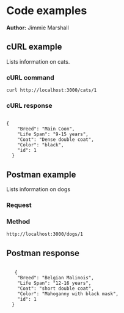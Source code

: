# Code examples

**Author:** Jimmie Marshall

## cURL example

Lists information on cats.

### cURL command

```shell
curl http://localhost:3000/cats/1 
```

### cURL response

```shell
 
{
    "Breed": "Main Coon",
    "Life Span": "9-15 years",
    "Coat": "Dense double coat",
    "Color": "black",
    "id": 1
  }
```

## Postman example

  Lists information on dogs

### Request

### Method

```shell
http://localhost:3000/dogs/1
```

## Postman response

```shell
 
   {
    "Breed": "Belgian Malinois",
    "Life Span": "12-16 years",
    "Coat": "short double coat",
    "Color": "Mahoganny with black mask",
    "id": 1
  }
    
```